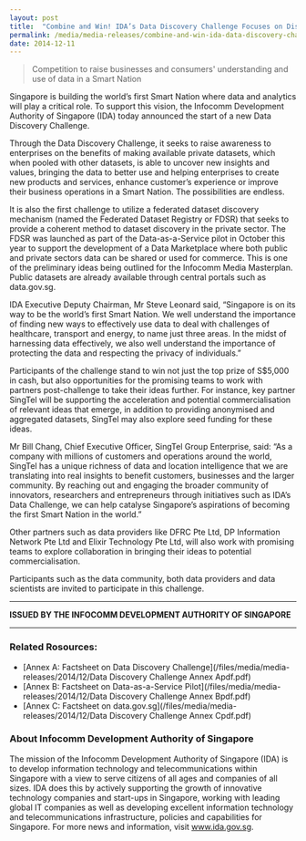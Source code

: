 ```yaml
---
layout: post
title:  "Combine and Win! IDA’s Data Discovery Challenge Focuses on Discovery and Mashing of Private and Public Data for New Value"
permalink: /media/media-releases/combine-and-win-ida-data-discovery-challenge-focuses-on-discovery-and-mashing-of-private-and-public-data-for-new-value
date: 2014-12-11
---
```

> Competition to raise businesses and consumers' understanding and use of data in a Smart Nation

Singapore is building the world’s first Smart Nation where data and analytics will play a critical role. To support this vision, the Infocomm Development Authority of Singapore (IDA) today announced the start of a new Data Discovery Challenge. 

Through the Data Discovery Challenge, it seeks to raise awareness to enterprises on the benefits of making available private datasets, which when pooled with other datasets, is able to uncover new insights and values, bringing the data to better use and helping enterprises to create new products and services, enhance customer’s experience or improve their business operations in a Smart Nation. The possibilities are endless.

It is also the first challenge to utilize a federated dataset discovery mechanism (named the Federated Dataset Registry or FDSR) that seeks to provide a coherent method to dataset discovery in the private sector. The FDSR was launched as part of the Data-as-a-Service pilot in October this year to support the development of a Data Marketplace where both public and private sectors data can be shared or used for commerce. This is one of the preliminary ideas being outlined for the Infocomm Media Masterplan. Public datasets are already available through central portals such as data.gov.sg. 

IDA Executive Deputy Chairman, Mr Steve Leonard said, “Singapore is on its way to be the world’s first Smart Nation. We well understand the importance of finding new ways to effectively use data to deal with challenges of healthcare, transport and energy, to name just three areas. In the midst of harnessing data effectively, we also well understand the importance of protecting the data and respecting the privacy of individuals.”

Participants of the challenge stand to win not just the top prize of S$5,000 in cash, but also opportunities for the promising teams to work with partners post-challenge to take their ideas further. For instance, key partner SingTel will be supporting the acceleration and potential commercialisation of relevant ideas that emerge, in addition to providing anonymised and aggregated datasets, SingTel may also explore seed funding for these ideas.

Mr Bill Chang, Chief Executive Officer, SingTel Group Enterprise, said: “As a company with millions of customers and operations around the world, SingTel has a unique richness of data and location intelligence that we are translating into real insights to benefit customers, businesses and the larger community. By reaching out and engaging the broader community of innovators, researchers and entrepreneurs through initiatives such as IDA’s Data Challenge, we can help catalyse Singapore’s aspirations of becoming the first Smart Nation in the world.” 

Other partners such as data providers like DFRC Pte Ltd, DP Information Network Pte Ltd and Elixir Technology Pte Ltd, will also work with promising teams to explore collaboration in bringing their ideas to potential commercialisation.

Participants such as the data community, both data providers and data scientists are invited to participate in this challenge. 

---

**ISSUED BY THE INFOCOMM DEVELOPMENT AUTHORITY OF SINGAPORE**

---

### **Related Rosources:**
* [Annex A: Factsheet on Data Discovery Challenge](/files/media/media-releases/2014/12/Data Discovery Challenge  Annex Apdf.pdf)
* [Annex B: Factsheet on Data-as-a-Service Pilot](/files/media/media-releases/2014/12/Data Discovery Challenge  Annex Bpdf.pdf)
* [Annex C: Factsheet on data.gov.sg](/files/media/media-releases/2014/12/Data Discovery Challenge  Annex Cpdf.pdf)

### **About Infocomm Development Authority of Singapore**
The mission of the Infocomm Development Authority of Singapore (IDA) is to develop information technology and telecommunications within Singapore with a view to serve citizens of all ages and companies of all sizes. IDA does this by actively supporting the growth of innovative technology companies and start-ups in Singapore, working with leading global IT companies as well as developing excellent information technology and telecommunications infrastructure, policies and capabilities for Singapore. For more news and information, visit www.ida.gov.sg.
